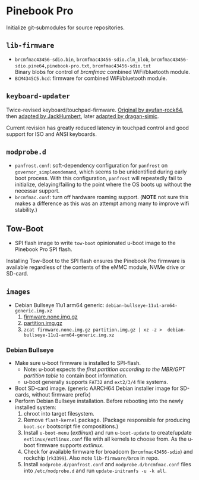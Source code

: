 # Pinebook Pro

Initialize git-submodules for source repositories.

## `lib-firmware`

- `brcmfmac43456-sdio.bin`, `brcmfmac43456-sdio.clm_blob`, `brcmfmac43456-sdio.pine64,pinebook-pro.txt`, `brcmfmac43456-sdio.txt`  
  Binary blobs for control of _brcmfmac_ combined WiFi/bluetooth module.
- `BCM4345C5.hcd`: firmware for combined WiFi/bluetooth module.

## `keyboard-updater`

Twice-revised keyboard/touchpad-firmware. [Original by ayufan-rock64](https://github.com/ayufan-rock64/pinebook-pro-keyboard-updater), then [adapted by JackHumbert](https://github.com/jackhumbert/pinebook-pro-keyboard-updater), later [adapted by dragan-simic](https://github.com/dragan-simic/pinebook-pro-keyboard-updater).

Current revision has greatly reduced latency in touchpad control and good support for ISO and ANSI keyboards.

## `modprobe.d`

- `panfrost.conf`: soft-dependency configuration for `panfrost` on `governor_simpleondemand`, which seems to be unidentified during early boot process. With this configuration, `panfrost` will repeatedly fail to initialize, delaying/failing to the point where the OS boots up without the necessar support.
- `brcmfmac.conf`: turn off hardware roaming support. (__NOTE__ not sure this makes a difference as this was an attempt among many to improve wifi stability.)

## Tow-Boot

- SPI flash image to write `tow-boot` opinionated u-boot image to the Pinebook Pro SPI flash.

Installing Tow-Boot to the SPI flash ensures the Pinebook Pro firmware is available regardless of the contents of the eMMC module, NVMe drive or SD-card.

## `images`

- Debian Bullseye 11u1 arm64 generic: `debian-bullseye-11u1-arm64-generic.img.xz`
  1. [firmware.none.img.gz](<https://deb.debian.org/debian/dists/bullseye/main/installer-arm64/20210731+deb11u1/images/netboot/SD-card-images/firmware.none.img.gz> "no firmware, as we assume that the firmware is flashed into the SPI flash")
  1. [partition.img.gz](<https://deb.debian.org/debian/dists/bullseye/main/installer-arm64/20210731+deb11u1/images/netboot/SD-card-images/partition.img.gz> "Debian SD-card installation image")
  1. `zcat firmware.none.img.gz partition.img.gz | xz -z >  debian-bullseye-11u1-arm64-generic.img.xz`

### Debian Bullseye

- Make sure u-boot firmware is installed to SPI-flash.
  - Note: u-boot expects the _first partition according to the MBR/GPT partition table_ to contain boot information.
  - u-boot generally supports `FAT32` and `ext2/3/4` file systems.
- Boot SD-card image. (generic AARCH64 Debian installer image for SD-cards, without firmware prefix)
- Perform Debian Bullseye installation. Before rebooting into the newly installed system:
  1. chroot into target filesystem.
  1. Remove `flash-kernel` package. (Package responsible for producing `boot.scr` bootscript file compositions.)
  1. Install `u-boot-menu` (_extlinux_) and run `u-boot-update` to create/update `extlinux/extlinux.conf` file with all kernels to choose from. As the u-boot firmware supports _extlinux_.
  1. Check for available firmware for broadcom (`brcmfmac43456-sdio`) and rockchip (`rk3399`). Also note `lib-firmware/brcm` in repo.
  1. Install `modprobe.d/panfrost.conf` and `modprobe.d/brcmfmac.conf` files into `/etc/modprobe.d` and run `update-initramfs -u -k all`.
